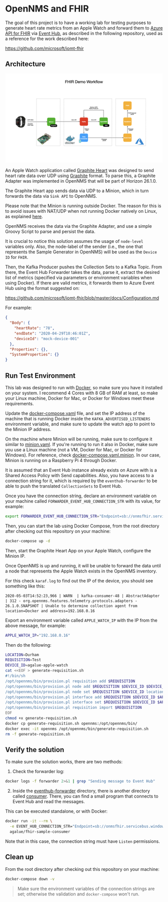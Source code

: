 OpenNMS and FHIR
====

The goal of this project is to have a working lab for testing purposes to generate heart rate metrics from an Apple Watch and forward them to [Azure API for FHIR](https://azure.microsoft.com/en-us/services/azure-api-for-fhir/) via [Event Hub](https://azure.microsoft.com/en-us/services/event-hubs/), as described in the following repository, used as a reference for the work described here:

https://github.com/microsoft/iomt-fhir

## Architecture

![Diagram](assets/FHIR-Demo.001.png)

An Apple Watch application called [Graphite Heart](https://github.com/RangerRick/graphite-heart) was designed to send heart rate data over UDP using [Graphite](https://graphiteapp.org/) format. To parse this, a Graphite Adapter was implemented in OpenNMS that will be part of Horizon 26.1.0.
 
The Graphite Heart app sends data via UDP to a Minion, which in turn forwards the data via `Sink API` to OpenNMS.

Please note that the Minion is running outside Docker. The reason for this is to avoid issues with NAT/UDP when not running Docker natively on Linux, as explained [here](https://opennms.discourse.group/t/running-in-docker-and-receiving-flows-traps-or-syslog-messages-over-udp/1103).

OpenNMS receives the data via the Graphite Adapter, and use a simple Groovy Script to parse and persist the data.

It is crucial to notice this solution assumes the usage of `node-level` variables only. Also, the node-label of the sender (i.e., the one that represents the Sample Generator in OpenNMS) will be used as the `Device ID` for `FHIR`.

Then, the Kafka Producer pushes the Collection Sets to a Kafka Topic. From there, the Event Hub Forwarder takes the data, parse it, extract the desired list of metrics (specified via parameters or environment variables when using Docker). If there are valid metrics, it forwards them to Azure Event Hub using the format suggested on:

https://github.com/microsoft/iomt-fhir/blob/master/docs/Configuration.md 

For example:

```json
{
  "Body": {
    "heartRate": "78",
    "endDate": "2020-04-29T10:46:01Z",
    "deviceId": "mock-device-001"
  },
  "Properties": {},
  "SystemProperties": {}
}
```

## Run Test Environment

This lab was designed to run with [Docker](https://docker.io), so make sure you have it installed on your system. I recommend 4 Cores with 8 GB of RAM at least, so make your Linux machine, Docker for Mac, or Docker for Windows meet these requirements.

Update the [docker-compose.yaml](docker-compose.yaml) file, and set the IP address of the machine that is running Docker inside the `KAFKA_ADVERTISED_LISTENERS` environment variable, and make sure to update the watch app to point to the Minion IP address.

On the machine where Minion will be running, make sure to configure it similar to [minion.yaml](minion.yaml). If you're running to run it also in Docker, make sure you use a Linux machine (not a VM, Docker for Mac, or Docker for Windows). For reference, check [docker-compose.yaml.minion](docker-compose.yaml.minion). In our case, Minion is running on a Raspberry Pi 4 through Docker.

It is assumed that an Event Hub instance already exists on Azure with is a Shared Access Policy with Send capabilities. Also, you have access to a connection string for it, which is required by the `eventhub-forwarder` to be able to push the translated `CollectionSets` to Event Hub.

Once you have the connection string, declare an environment variable on your machine called `FORWARDER_EVENT_HUB_CONNECTION_STR` with its value, for example:

```bash
export FORWARDER_EVENT_HUB_CONNECTION_STR="Endpoint=sb://onmsfhir.servicebus.windows.net/;SharedAccessKeyName=send;SharedAccessKey=XXXXXXX;EntityPath=fhirhub"
```

Then, you can start the lab using Docker Compose, from the root directory after checking out this repository on your machine:

```bash
docker-compose up -d
```

Then, start the Graphite Heart App on your Apple Watch, configure the Minion IP.

Once OpenNMS is up and running, it will be unable to forward the data until a node that represents the Apple Watch exists in the OpenNMS inventory.

For this check `karaf.log` to find out the IP of the device, you should see something like this:

```
2020-05-03T14:52:23,966 | WARN  | kafka-consumer-48 | AbstractAdapter                  | 312 - org.opennms.features.telemetry.protocols.adapters - 26.1.0.SNAPSHOT | Unable to determine collection agent from location=Docker and address=192.168.0.16
```

Export an environment variable called `APPLE_WATCH_IP` with the IP from the above message, for example:

```bash
APPLE_WATCH_IP="192.168.0.16"
```

Then do the following:

```bash
LOCATION=Durham
REQUISITION=Test
DEVICE_ID=agalue-apple-watch
cat <<EOF > generate-requisition.sh
#!/bin/sh
/opt/opennms/bin/provision.pl requisition add $REQUISITION
/opt/opennms/bin/provision.pl node add $REQUISITION $DEVICE_ID $DEVICE_ID
/opt/opennms/bin/provision.pl node set $REQUISITION $DEVICE_ID location $LOCATION
/opt/opennms/bin/provision.pl interface add $REQUISITION $DEVICE_ID $APPLE_WATCH_IP
/opt/opennms/bin/provision.pl interface set $REQUISITION $DEVICE_ID $APPLE_WATCH_IP snmp-primary N
/opt/opennms/bin/provision.pl requisition import $REQUISITION
EOF
chmod +x generate-requisition.sh
docker cp generate-requisition.sh opennms:/opt/opennms/bin/
docker exec -it opennms /opt/opennms/bin/generate-requisition.sh
rm -f generate-requisition.sh
```

## Verify the solution

To make sure the solution works, there are two methods:

1) Check the forwarder log:

```bash
docker logs -f forwarder 2>&1 | grep "Sending message to Event Hub"
```

2) Inside the [eventhub-forwarder](eventhub-forwarder) directory, there is another directory called [consumer](eventhub-forwarder/consumer). There, you can find a small program that connects to Event Hub and read the messages.

This can be executed standalone, or with Docker:

```bash
docker run -it --rm \
  -e EVENT_HUB_CONNECTION_STR="Endpoint=sb://onmsfhir.servicebus.windows.net;SharedAccessKeyName=listen;SharedAccessKey=XXXXX;EntityPath=fhirhub" \
  agalue/fhir-sample-consumer
```

Note that in this case, the connection string must have `Listen` permissions.

## Clean up

From the root directory after checking out this repository on your machine:

```bash
docker-compose down -v
```

> Make sure the environment variables of the connection strings are set; otherwise the validation and `docker-compose` won't run.


